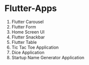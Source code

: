 # Flutter-Apps

1. Flutter Carousel
2. Flutter Form
3. Home Screen UI
4. Flutter Snackbar
5. Flutter Table
6. Tic Tac Toe Application 
7. Dice Application
8. Startup Name Generator Application 
